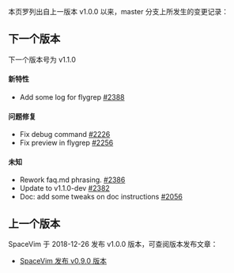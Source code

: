本页罗列出自上一版本 v1.0.0 以来，master 分支上所发生的变更记录：

## 下一个版本

下一个版本号为 v1.1.0

<!-- call SpaceVim#dev#followHEAD#update('cn') -->
<!-- SpaceVim follow HEAD en start -->

#### 新特性

- Add some log for flygrep [#2388](https://github.com/SpaceVim/SpaceVim/pull/2388)

#### 问题修复

- Fix debug command [#2226](https://github.com/SpaceVim/SpaceVim/pull/2226)
- Fix preview in flygrep [#2256](https://github.com/SpaceVim/SpaceVim/pull/2256)

#### 未知

- Rework faq.md phrasing. [#2386](https://github.com/SpaceVim/SpaceVim/pull/2386)
- Update to v1.1.0-dev [#2382](https://github.com/SpaceVim/SpaceVim/pull/2382)
- Doc: add some tweaks on doc instructions [#2056](https://github.com/SpaceVim/SpaceVim/pull/2056)

<!-- SpaceVim follow HEAD en end -->

## 上一个版本

SpaceVim 于 2018-12-26 发布 v1.0.0 版本，可查阅版本发布文章：

- [SpaceVim 发布 v0.9.0 版本](https://spacevim.org/SpaceVim-release-v1.0.0/)
